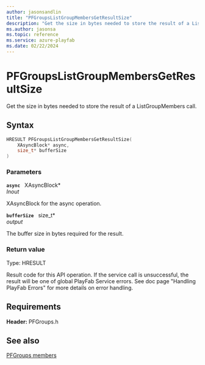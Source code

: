```yaml
---
author: jasonsandlin
title: "PFGroupsListGroupMembersGetResultSize"
description: "Get the size in bytes needed to store the result of a ListGroupMembers call."
ms.author: jasonsa
ms.topic: reference
ms.service: azure-playfab
ms.date: 02/22/2024
---
```


# PFGroupsListGroupMembersGetResultSize  

Get the size in bytes needed to store the result of a ListGroupMembers call.  

## Syntax  
  
```cpp
HRESULT PFGroupsListGroupMembersGetResultSize(  
    XAsyncBlock* async,  
    size_t* bufferSize  
)  
```  
  
### Parameters  
  
**`async`** &nbsp; XAsyncBlock*  
*_Inout_*  
  
XAsyncBlock for the async operation.  
  
**`bufferSize`** &nbsp; size_t*  
*output*  
  
The buffer size in bytes required for the result.  
  
  
### Return value
Type: HRESULT
  
Result code for this API operation. If the service call is unsuccessful, the result will be one of global PlayFab Service errors. See doc page "Handling PlayFab Errors" for more details on error handling.
  
  
## Requirements  
  
**Header:** PFGroups.h
  
## See also  
[PFGroups members](../pfgroups_members.md)  

  
  
